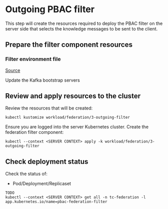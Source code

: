 # Outgoing PBAC filter

This step will create the resources required to deploy the PBAC filter on the
server side that selects the knowledge messages to be sent to the client.

## Prepare the filter component resources

### Filter environment file

[Source](../../workload/federation/3-outgoing-filter/patches/config/config.env)

Update the Kafka bootstrap servers

## Review and apply resources to the cluster

Review the resources that will be created:

```
kubectl kustomize workload/federation/3-outgoing-filter
```

Ensure you are logged into the server Kubernetes cluster. Create the federation
filter component:

```
kubectl --context <SERVER CONTEXT> apply -k workload/federation/3-outgoing-filter
```

## Check deployment status

Check the status of:

* Pod/Deployment/Replicaset

```
TODO
kubectl --context <SERVER CONTEXT> get all -n tc-federation -l app.kubernetes.io/name=pbac-federation-filter
```
